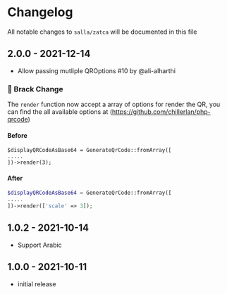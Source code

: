 # Changelog

All notable changes to `salla/zatca` will be documented in this file

## 2.0.0 - 2021-12-14

- Allow passing mutliple QROptions #10 by @ali-alharthi 


### 🚨  Brack Change 

The `render` function now accept a array of options for render the QR, you can find the all available options at (https://github.com/chillerlan/php-qrcode)

#### Before

```
$displayQRCodeAsBase64 = GenerateQrCode::fromArray([
.....
])->render(3);
```

#### After

```php
$displayQRCodeAsBase64 = GenerateQrCode::fromArray([
.....
])->render(['scale' => 3]);
```

## 1.0.2 - 2021-10-14

- Support Arabic

## 1.0.0 - 2021-10-11

- initial release
